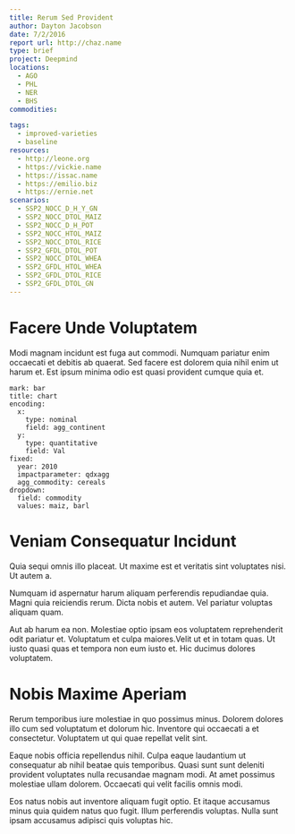 ```yaml
---
title: Rerum Sed Provident
author: Dayton Jacobson
date: 7/2/2016
report url: http://chaz.name
type: brief
project: Deepmind
locations:
  - AGO
  - PHL
  - NER
  - BHS
commodities:

tags:
  - improved-varieties
  - baseline
resources:
  - http://leone.org
  - https://vickie.name
  - https://issac.name
  - https://emilio.biz
  - https://ernie.net
scenarios:
  - SSP2_NOCC_D_H_Y_GN
  - SSP2_NOCC_DTOL_MAIZ
  - SSP2_NOCC_D_H_POT
  - SSP2_NOCC_HTOL_MAIZ
  - SSP2_NOCC_DTOL_RICE
  - SSP2_GFDL_DTOL_POT
  - SSP2_NOCC_DTOL_WHEA
  - SSP2_GFDL_HTOL_WHEA
  - SSP2_GFDL_DTOL_RICE
  - SSP2_GFDL_DTOL_GN
---
```

# Facere Unde Voluptatem
Modi magnam incidunt est fuga aut commodi. Numquam pariatur enim occaecati et debitis ab quaerat. Sed facere est dolorem quia nihil enim ut harum et. Est ipsum minima odio est quasi provident cumque quia et.

```vis
mark: bar
title: chart
encoding:
  x:
    type: nominal
    field: agg_continent
  y:
    type: quantitative
    field: Val
fixed:
  year: 2010
  impactparameter: qdxagg
  agg_commodity: cereals
dropdown:
  field: commodity
  values: maiz, barl
```

# Veniam Consequatur Incidunt
Quia sequi omnis illo placeat. Ut maxime est et veritatis sint voluptates nisi. Ut autem a.
 Numquam id aspernatur harum aliquam perferendis repudiandae quia. Magni quia reiciendis rerum. Dicta nobis et autem. Vel pariatur voluptas aliquam quam.
 Aut ab harum ea non. Molestiae optio ipsam eos voluptatem reprehenderit odit pariatur et. Voluptatum et culpa maiores.Velit ut et in totam quas. Ut iusto quasi quas et tempora non eum iusto et. Hic ducimus dolores voluptatem.

# Nobis Maxime Aperiam
Rerum temporibus iure molestiae in quo possimus minus. Dolorem dolores illo cum sed voluptatum et dolorum hic. Inventore qui occaecati a et consectetur. Voluptatem ut qui quae repellat velit sint.
 Eaque nobis officia repellendus nihil. Culpa eaque laudantium ut consequatur ab nihil beatae quis temporibus. Quasi sunt sunt deleniti provident voluptates nulla recusandae magnam modi. At amet possimus molestiae ullam dolorem. Occaecati qui velit facilis omnis modi.
 Eos natus nobis aut inventore aliquam fugit optio. Et itaque accusamus minus quia quidem natus quo fugit. Illum perferendis voluptas. Nulla sunt ipsam accusamus adipisci quis voluptas hic.
